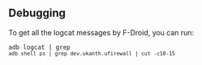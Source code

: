 Debugging
---------

To get all the logcat messages by F-Droid, you can run:

<code>adb logcat | grep `adb shell ps | grep dev.ukanth.ufirewall | cut -c10-15`</code>